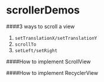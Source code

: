 scrollerDemos
===

####3 ways to scroll a view
1. `setTranslationX/setTranslationY` 
2. `scrollTo`
3. `setLeft/setRight`

####How to implement ScrollView

####How to implement RecyclerView